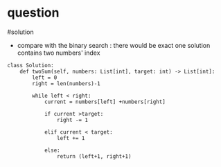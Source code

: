 # question



#solution
- compare with the binary search : there would be exact one solution contains two numbers' index
```
class Solution:
    def twoSum(self, numbers: List[int], target: int) -> List[int]:
        left = 0
        right = len(numbers)-1
        
        while left < right:
            current = numbers[left] +numbers[right]

            if current >target:
                right -= 1
            
            elif current < target:
                left += 1
            
            else:
                return (left+1, right+1)
             
```

